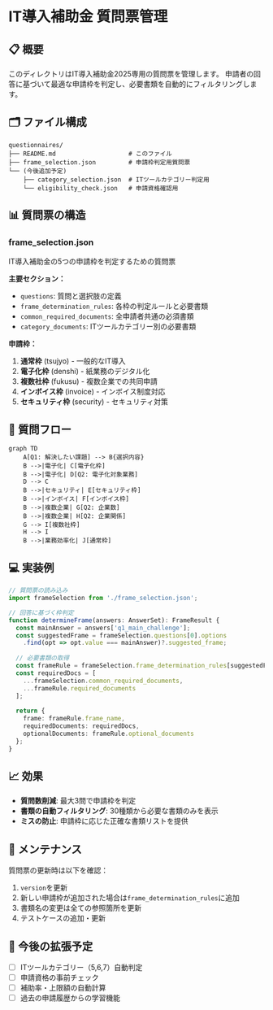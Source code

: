 # IT導入補助金 質問票管理

## 📋 概要

このディレクトリはIT導入補助金2025専用の質問票を管理します。
申請者の回答に基づいて最適な申請枠を判定し、必要書類を自動的にフィルタリングします。

## 🗂️ ファイル構成

```
questionnaires/
├── README.md                    # このファイル
├── frame_selection.json         # 申請枠判定用質問票
└── (今後追加予定)
    ├── category_selection.json  # ITツールカテゴリー判定用
    └── eligibility_check.json   # 申請資格確認用
```

## 📊 質問票の構造

### frame_selection.json
IT導入補助金の5つの申請枠を判定するための質問票

**主要セクション：**
- `questions`: 質問と選択肢の定義
- `frame_determination_rules`: 各枠の判定ルールと必要書類
- `common_required_documents`: 全申請者共通の必須書類
- `category_documents`: ITツールカテゴリー別の必要書類

**申請枠：**
1. **通常枠** (tsujyo) - 一般的なIT導入
2. **電子化枠** (denshi) - 紙業務のデジタル化
3. **複数社枠** (fukusu) - 複数企業での共同申請
4. **インボイス枠** (invoice) - インボイス制度対応
5. **セキュリティ枠** (security) - セキュリティ対策

## 🔄 質問フロー

```mermaid
graph TD
    A[Q1: 解決したい課題] --> B{選択内容}
    B -->|電子化| C[電子化枠]
    B -->|電子化| D[Q2: 電子化対象業務]
    D --> C
    B -->|セキュリティ| E[セキュリティ枠]
    B -->|インボイス| F[インボイス枠]
    B -->|複数企業| G[Q2: 企業数]
    B -->|複数企業| H[Q2: 企業関係]
    G --> I[複数社枠]
    H --> I
    B -->|業務効率化| J[通常枠]
```

## 💻 実装例

```typescript
// 質問票の読み込み
import frameSelection from './frame_selection.json';

// 回答に基づく枠判定
function determineFrame(answers: AnswerSet): FrameResult {
  const mainAnswer = answers['q1_main_challenge'];
  const suggestedFrame = frameSelection.questions[0].options
    .find(opt => opt.value === mainAnswer)?.suggested_frame;
  
  // 必要書類の取得
  const frameRule = frameSelection.frame_determination_rules[suggestedFrame];
  const requiredDocs = [
    ...frameSelection.common_required_documents,
    ...frameRule.required_documents
  ];
  
  return {
    frame: frameRule.frame_name,
    requiredDocuments: requiredDocs,
    optionalDocuments: frameRule.optional_documents
  };
}
```

## 📈 効果

- **質問数削減**: 最大3問で申請枠を判定
- **書類の自動フィルタリング**: 30種類から必要な書類のみを表示
- **ミスの防止**: 申請枠に応じた正確な書類リストを提供

## 🔧 メンテナンス

質問票の更新時は以下を確認：
1. `version`を更新
2. 新しい申請枠が追加された場合は`frame_determination_rules`に追加
3. 書類名の変更は全ての参照箇所を更新
4. テストケースの追加・更新

## 📝 今後の拡張予定

- [ ] ITツールカテゴリー（5,6,7）自動判定
- [ ] 申請資格の事前チェック
- [ ] 補助率・上限額の自動計算
- [ ] 過去の申請履歴からの学習機能
